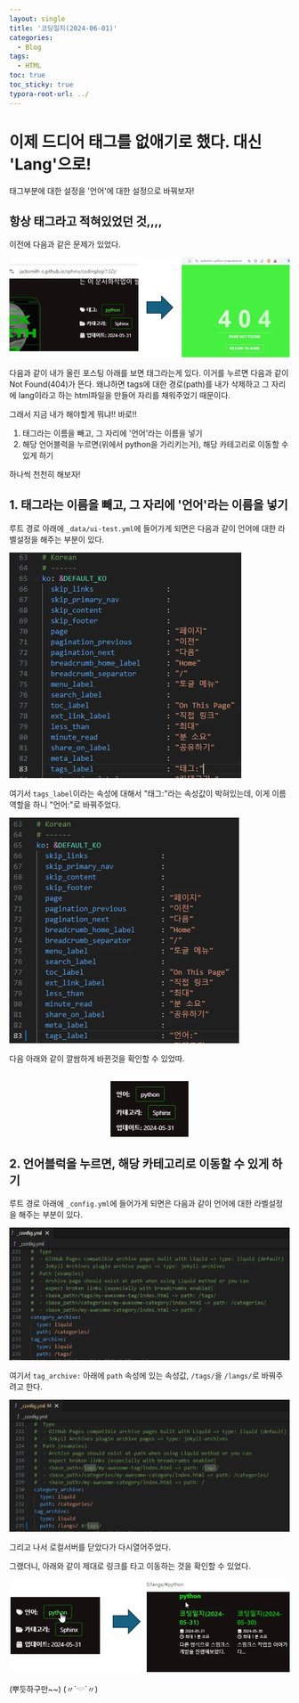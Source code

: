 ```yaml
---
layout: single
title: '코딩일지(2024-06-01)'
categories:
  - Blog
tags:
  - HTML
toc: true
toc_sticky: true
typora-root-url: ../
---
```








# 이제 드디어 태그를 없애기로 했다. 대신 'Lang'으로!

태그부분에 대한 설정을 '언어'에 대한 설정으로 바꿔보자!



## 항상 태그라고 적혀있었던 것,,,,

이전에 다음과 같은 문제가 있었다.

![POWERPNT_WdVwGW6NUG](/images/2024-06-01-codinglog(133)/POWERPNT_WdVwGW6NUG.webp)

다음과 같이 내가 올린 포스팅 아래를 보면 태그라는게 있다. 이거를 누르면 다음과 같이 Not Found(404)가 뜬다. 왜냐하면 tags에 대한 경로(path)를 내가 삭제하고 그 자리에 lang이라고 하는 html파일을 만들어 자리를 채워주었기 때문이다.

그래서 지금 내가 해야할게 뭐냐!! 바로!!

1. 태그라는 이름을 빼고, 그 자리에 '언어'라는 이름을 넣기
2. 해당 언어블럭을 누르면(위에서 python을 가리키는거), 해당 카테고리로 이동할 수 있게 하기

하나씩 천천히 해보자!





## 1. 태그라는 이름을 빼고, 그 자리에 '언어'라는 이름을 넣기

루트 경로 아래에 `_data/ui-test.yml`에 들어가게 되면은 다음과 같이 언어에 대한 라벨설정을 해주는 부분이 있다.

![Code_UNb0iigCiL](/images/2024-06-01-codinglog(133)/Code_UNb0iigCiL.webp)

여기서 `tags_label`이라는 속성에 대해서 "태그:"라는 속성값이 박혀있는데, 이게 이름역할을 하니 "언어:"로 바꿔주었다.

![Code_Rsy1vJeBn7](/images/2024-06-01-codinglog(133)/Code_Rsy1vJeBn7.webp)

다음 아래와 같이 깔쌈하게 바뀐것을 확인할 수 있었따.

<p align="center">
  <br>
 	<img src="/images/2024-06-01-codinglog(133)/brave_2VdjxGRzeG.webp" style="zoom:80%;" />
  <br>
</p>

## 2. 언어블럭을 누르면, 해당 카테고리로 이동할 수 있게 하기

루트 경로 아래에 `_config.yml`에 들어가게 되면은 다음과 같이 언어에 대한 라벨설정을 해주는 부분이 있다.

![Code_mQrk4049E7](/images/2024-06-01-codinglog(133)/Code_mQrk4049E7.webp)

여기서 `tag_archive:` 아래에 `path` 속성에 있는 속성값, `/tags/`을 `/langs/`로 바꿔주려고 한다.

![Code_HsOggNZF3g](/images/2024-06-01-codinglog(133)/Code_HsOggNZF3g.webp)

그리고 나서 로컬서버를 닫았다가 다시열어주었다.

그랬더니, 아래와 같이 제대로 링크를 타고 이동하는 것을 확인할 수 있었다.

![POWERPNT_4u4MfNolD1](/images/2024-06-01-codinglog(133)/POWERPNT_4u4MfNolD1.webp)

(뿌듯하구만~~) (〃´𓎟`〃)  

